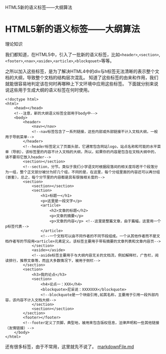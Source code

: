HTML5新的语义标签——大纲算法

# HTML5新的语义标签——大纲算法

理论知识

我们都知道，在HTML5中，引入了一批新的语义标签，比如`<header>`,`<section>`,`<footer>`,`<nav>`,`<aside>`,`<article>`,`<blockqouet>`等等。

之所以加入这些标签，是为了解决HTML4中的div与h标签无法清晰的表示整个文档的大纲，导致整个文档的结构层次混乱。
知道了这些标签的由来和作用，我们就能很容易地判定该在何时再哪种上下文环境中应用这些标签。
下面就分别来说说这些用于生成大纲的语义标签在何时使用。

	<!doctype html>
	<html>
	    <head></head>
	    <!--注意，新的大纲语义标签全部用于body中-->
	    <body>
	        <header>
	            <nav></nav>
	            <!--nav标签包含了一系列链接，这些内部或外部链接不计入文档大纲，一般用于导航菜单-->
	        </header>
	        <!--header标签定义了页面头部，它通常包含网站logo，站点名称和可能的水平菜单（导航），该标签里的内容不计入文档的大纲，所以，如果你的内容是包含在文档大纲中的，请不要将它放入header-->
	        <section></section>
	        <!--section，分节。类似于我们小学语文时根据段落间的相关度将若干个段落分为一组，整个正文部分被分为好几个组，不同的是，在这里，每个分组里面的内容还可以再分组(嵌套)，总之，每个分节里的内容都是具有很强相关度的-->
	        <section>
	            <section></section>
	            <section>
	                <h1>标题一</h1>
	                <p>这里是一段文字</p>
	                <article>
	                    <h2>文章的标题</h2>
	                    <p>文章的摘要</p>
	                    <p>文章的内容</p> <!--这里是整篇文章，由于篇幅，这里用一个p标签代表-->
	                </article>
	                <!--一个文档可以由不同作者的不同节段组成。一个从其他作者而不是文档作者写的节段用<article>元素定义。该标签主要用于带有摘要的文章列表和文章内容页-->
	            </section>
	            <aside></aside>
	            <!--aside标签主要用于与大纲内容无关的文档流，例如解释栏，广告栏，阅读排行，推荐文章等，而且大多数情况下，被用于侧栏-->
	        </section>
	        <section>
	            <h3>我的论点</h3>
	            <section>
	                <h4>论点一：XXX</h4>
	                <blockquote>尼采说：XXXXXXX</blockquote>
	                <!--blockquote是一个块级引用,如其名称，主要用于引用一段外部内容，该内容不计入文档大纲-->
	            </section>
	            <section></section>
	        </section>
	        <footer></footer>
	        <!--footer定义了页脚，典型地，被用来包含版权信息，法律声明和一些其他链接（友情链接）-->
	    </body>
	</html>

还有很多标签，由于不常用，这里就先不说了。
[markdownFile.md](../_resources/2b16ad6d180845882f2499e71f854dd3.bin)